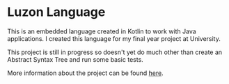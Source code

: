 # Luzon Language

This is an embedded language created in Kotlin to work with Java applications.
I created this language for my final year project at University. 

This project is still in progress so doesn't yet do much other than create an Abstract Syntax Tree and run some basic tests. 

More information about the project can be found [here](https://folio.brighton.ac.uk/user/ch629/luzon).